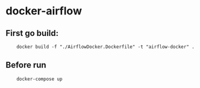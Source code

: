 # docker-airflow

## First go build:
```
    docker build -f "./AirflowDocker.Dockerfile" -t "airflow-docker" .
```

## Before run
```
    docker-compose up
```